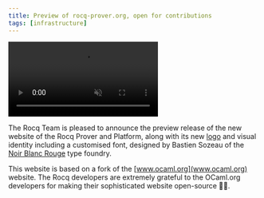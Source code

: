 ```yaml
---
title: Preview of rocq-prover.org, open for contributions
tags: [infrastructure]
---
```


<video autoplay muted loop>
  <source src="/media/news/introducing_the_rocq_prover.mp4" "type="video/mp4" />
</video>


The Rocq Team is pleased to announce the preview release of the new website of the Rocq Prover and Platform, 
along with its new [logo](/logo) and visual identity including a customised font, designed by Bastien Sozeau 
of the [Noir Blanc Rouge](https://noirblancrouge.com/) type foundry.


This website is based on a fork of the [www.ocaml.org](www.ocaml.org) website.
The Rocq developers are extremely grateful to the OCaml.org developers for making their sophisticated website open-source 🙏🏼.